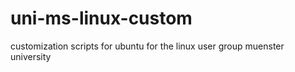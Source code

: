 uni-ms-linux-custom
===================

customization scripts for ubuntu for the linux user group muenster university
